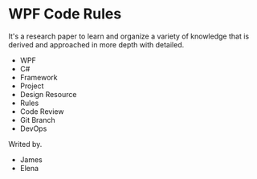 <publicarticle>
  <h1>WPF Code Rules</h1>
  <div class="desc">It's a research paper to learn and organize a variety of knowledge that is derived and approached in more depth with detailed.
    <ul class="tags">
      <li>WPF</li>
      <li>C#</li>
      <li>Framework</li>
      <li>Project</li>
      <li>Design Resource</li>
      <li>Rules</li>
      <li>Code Review</li>
      <li>Git Branch</li>
      <li>DevOps</li>
    </ul>
    <div class="writer">
      <div class="writer-head">Writed by.</div>
      <ul>
        <li>James</li>
        <li>Elena</li>
      </ul>
    </div>
  </div>
<publicarticle>
